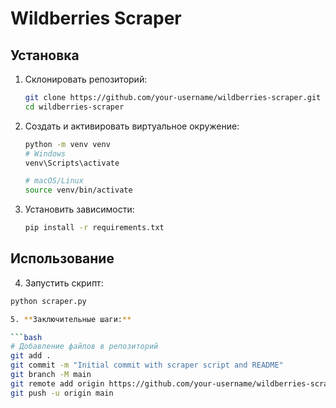 # Wildberries Scraper

## Установка

1. Склонировать репозиторий:
    ```bash
    git clone https://github.com/your-username/wildberries-scraper.git
    cd wildberries-scraper
    ```

2. Создать и активировать виртуальное окружение:
    ```bash
    python -m venv venv
    # Windows
    venv\Scripts\activate

    # macOS/Linux
    source venv/bin/activate
    ```

3. Установить зависимости:
    ```bash
    pip install -r requirements.txt
    ```

## Использование

4. Запустить скрипт:
```bash
python scraper.py

5. **Заключительные шаги:**

```bash
# Добавление файлов в репозиторий
git add .
git commit -m "Initial commit with scraper script and README"
git branch -M main
git remote add origin https://github.com/your-username/wildberries-scraper.git
git push -u origin main